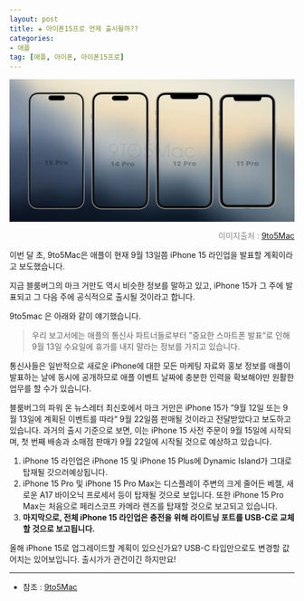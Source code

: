 ```yaml
---
layout: post  
title: ✚ 아이폰15프로 언제 출시될까??
categories:
- 애플
tag: [애플, 아이폰, 아이폰15프로]
---
```


<div class="markdown-image">
<img src="/assets/article_images/2023-08-05-iphone15pro/1.jpg" alt="" align="middle"/><p style="text-align:right;  color:#878787"> 이미지출처 : <a href="ttps://9to5mac.com/2023/08/06/iphone-15-release-date-rumors/"> 9to5Mac </a></p> </div>

<p class="drop-korean">
이번 달 초, 9to5Mac은 애플이 현재 9월 13일쯤 iPhone 15 라인업을 발표할 계획이라고 보도했습니다. 
</p>

지금 블룸버그의 마크 거만도 역시 비슷한 정보를 말하고 있고, iPhone 15가 그 주에 발표되고 그 다음 주에 공식적으로 출시될 것이라고 합니다.

9to5mac 은 아래와 같이 얘기했습니다. 
>우리 보고서에는 애플의 통신사 파트너들로부터 ”중요한 스마트폰 발표“로 인해 9월 13일 수요일에 휴가를 내지 말라는 정보를 가지고 있습니다.

통신사들은 일반적으로 새로운 iPhone에 대한 모든 마케팅 자료와 홍보 정보를 애플이 발표하는 날에 동시에 공개하므로 애플 이벤트 날짜에 충분한 인력을 확보해야만 원활한 업무를 할 수가 있습니다. 

블룸버그의 파워 온 뉴스레터 최신호에서 마크 거만은 iPhone 15가 ”9월 12일 또는 9월 13일에 계획된 이벤트를 따라“ 9월 22일쯤 판매될 것이라고 전달받았다고 보도하고 있습니다. 과거의 출시 기준으로 보면, 이는 iPhone 15 사전 주문이 9월 15일에 시작되며, 첫 번째 배송과 소매점 판매가 9월 22일에 시작될 것으로 예상하고 있습니다. 

1. iPhone 15 라인업은 iPhone 15 및 iPhone 15 Plus에 Dynamic Island가 그대로 탑재될 갓으러예상됩니다. 
2. iPhone 15 Pro 및 iPhone 15 Pro Max는 디스플레이 주변의 크게 줄어든 베젤, 새로운 A17 바이오닉 프로세서 등이 탑재될 것으로 보입니다. 또한 iPhone 15 Pro Max는 처음으로 페리스코프 카메라 렌즈를 탑재할 것으로 보고되고 있습니다. 
4. **마지막으로, 전체 iPhone 15 라인업은 충전을 위해 라이트닝 포트를 USB-C로 교체할 것으로 보고됩니다.**

올해 iPhone 15로 업그레이드할 계획이 있으신가요? USB-C 타입만으로도 변경할 값어치는 있어보입니다. 출시가가 관건이긴 하지만요!

---

* 참조 : [9to5Mac](https://9to5mac.com/2023/08/06/iphone-15-release-date-rumors/)
